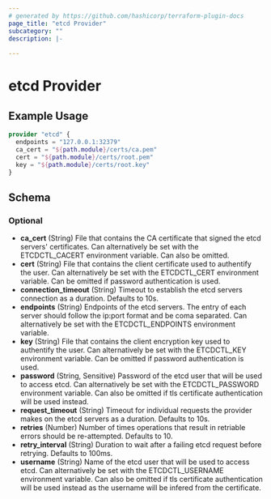 ```yaml
---
# generated by https://github.com/hashicorp/terraform-plugin-docs
page_title: "etcd Provider"
subcategory: ""
description: |-
  
---
```


# etcd Provider



## Example Usage

```terraform
provider "etcd" {
  endpoints = "127.0.0.1:32379"
  ca_cert = "${path.module}/certs/ca.pem"
  cert = "${path.module}/certs/root.pem"
  key = "${path.module}/certs/root.key"
}
```

<!-- schema generated by tfplugindocs -->
## Schema

### Optional

- **ca_cert** (String) File that contains the CA certificate that signed the etcd servers' certificates. Can alternatively be set with the ETCDCTL_CACERT environment variable. Can also be omitted.
- **cert** (String) File that contains the client certificate used to authentify the user. Can alternatively be set with the ETCDCTL_CERT environment variable. Can be omitted if password authentication is used.
- **connection_timeout** (String) Timeout to establish the etcd servers connection as a duration. Defaults to 10s.
- **endpoints** (String) Endpoints of the etcd servers. The entry of each server should follow the ip:port format and be coma separated. Can alternatively be set with the ETCDCTL_ENDPOINTS environment variable.
- **key** (String) File that contains the client encryption key used to authentify the user. Can alternatively be set with the ETCDCTL_KEY environment variable. Can be omitted if password authentication is used.
- **password** (String, Sensitive) Password of the etcd user that will be used to access etcd. Can alternatively be set with the ETCDCTL_PASSWORD environment variable. Can also be omitted if tls certificate authentication will be used instead.
- **request_timeout** (String) Timeout for individual requests the provider makes on the etcd servers as a duration. Defaults to 10s.
- **retries** (Number) Number of times operations that result in retriable errors should be re-attempted. Defaults to 10.
- **retry_interval** (String) Duration to wait after a failing etcd request before retrying. Defaults to 100ms.
- **username** (String) Name of the etcd user that will be used to access etcd. Can alternatively be set with the ETCDCTL_USERNAME environment variable. Can also be omitted if tls certificate authentication will be used instead as the username will be infered from the certificate.

